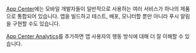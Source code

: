 ﻿[App Center](https://appcenter.ms/)에는 모바일 개발자들이 일반적으로 사용하는 여러 서비스가 하나의 제품으로 통합되어 있습니다. 앱을 빌드하고 테스트, 배포, 모니터할 뿐만 아니라 푸시 알림을 구현할 수도 있습니다.

[App Center Analytics](https://docs.microsoft.com/en-us/appcenter/analytics/)를 추가하면 앱 사용자의 행동 방식에 대해 더 잘 이해할 수 있습니다.
